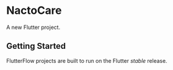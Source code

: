 # NactoCare

A new Flutter project.

## Getting Started

FlutterFlow projects are built to run on the Flutter _stable_ release.

